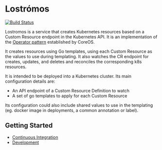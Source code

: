 # Lostrómos

[![Build Status](https://travis-ci.com/wpengine/lostromos.svg?token=g3V53vjjsGvCPxX5Pf9y&branch=master)](https://travis-ci.com/wpengine/lostromos)

Lostromos is a service that creates Kubernetes resources based on a Custom Resource
endpoint in the Kubernetes API. It is an implementation of the [Operator
pattern](https://coreos.com/blog/introducing-operators.html) established by CoreOS.

It creates resources using Go templates, using each Custom Resource as the values
to use during templating. It also watches the CR endpoint for creates, updates,
and deletes and reconciles the corresponding k8s resources.

It is intended to be deployed into a Kubernetes cluster. Its main configuration
details are:

- An API endpoint of a Custom Resource Definition to watch
- A set of go templates to apply for each Custom Resource

Its configuration could also include shared values to use in the templating (eg.
docker image in deployments, a common annotation or label).

## Getting Started

- [Continuous Integration](./docs/travisCI.md)
- [Development](./docs/development.md)